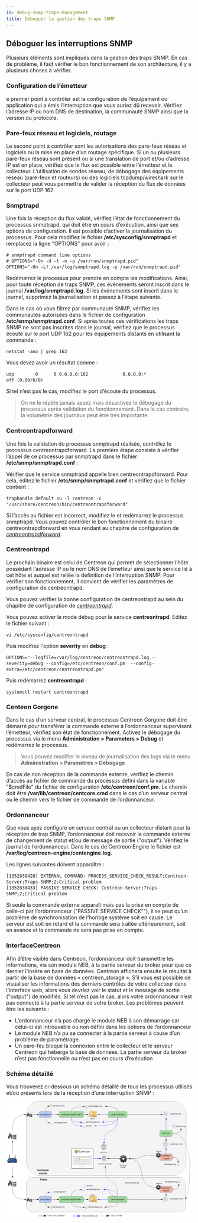 ```yaml
---
id: debug-snmp-traps-management
title: Déboguer la gestion des traps SNMP
---
```


## Déboguer les interruptions SNMP

Plusieurs éléments sont impliqués dans la gestion des traps SNMP. En cas de problème, il faut vérifier le bon
fonctionnement de son architecture, il y a plusieurs choses à vérifier.

### Configuration de l’émetteur

e premier point à contrôler est la configuration de l’équipement ou application qui a émis l’interruption que vous
auriez dû recevoir. Vérifiez l’adresse IP ou nom DNS de destination, la communauté SNMP ainsi que la version du
protocole.

### Pare-feux réseau et logiciels, routage

Le second point à contrôler sont les autorisations des pare-feux réseau et logiciels ou la mise en place d’un routage
spécifique. Si un ou plusieurs pare-feux réseau sont présent ou si une translation de port et/ou d’adresse IP est en
place, vérifiez que le flux est possible entre l’émetteur et le collecteur. L’utilisation de sondes réseau, de
débogage des équipements réseau (pare-feux et routeurs) ou des logiciels tcpdump/wireshark sur le collecteur peut vous
permettre de valider la réception du flux de données sur le port UDP 162.

### Snmptrapd

Une fois la réception du flux validé, vérifiez l’état de fonctionnement du processus snmptrapd, qui doit être en cours
d’exécution, ainsi que ses options de configuration. Il est possible d’activer la journalisation du processus. Pour
cela modifiez le fichier **/etc/sysconfig/snmptrapd** et remplacez la ligne "OPTIONS" pour avoir :

```shell
# snmptrapd command line options
# OPTIONS="-On -d -t -n -p /var/run/snmptrapd.pid"
OPTIONS="-On -Lf /var/log/snmptrapd.log -p /var/run/snmptrapd.pid"
```

Redémarrez le processus pour prendre en compte les modifications. Ainsi, pour toute réception de traps SNMP, ces
évènements seront inscrit dans le journal **/var/log/snmptrapd.log**. Si les évènements sont inscrit dans le journal,
supprimez la journalisation et passez à l’étape suivante.

Dans le cas où vous filtrez par communauté SNMP, vérifiez les communautés autorisées dans le fichier de configuration
**/etc/snmp/snmptrapd.conf**. Si après toutes ces vérifications les traps SNMP ne sont pas inscrites dans le journal,
vérifiez que le processus écoute sur le port UDP 162 pour les équipements distants en utilisant la commande :

```shell
netstat -ano | grep 162
```

Vous devez avoir un résultat comme :

```shell
udp        0      0 0.0.0.0:162             0.0.0.0:*                           off (0.00/0/0)
```

Si tel n’est pas le cas, modifiez le port d’écoute du processus.

> On ne le répète jamais assez mais désactivez le débogage du processus après validation du fonctionnement. Dans le cas
> contraire, la volumétrie des journaux peut être très importante.

### Centreontrapdforward

Une fois la validation du processus snmptrapd réalisée, contrôlez le processus centreontrapdforward. La première étape
consiste à vérifier l’appel de ce processus par snmptrapd dans le fichier **/etc/snmp/snmptrapd.conf** :

Vérifier que le service snmptrapd appelle bien centreontrapdforward. Pour cela, éditez le fichier **/etc/snmp/snmptrapd.conf**
et vérifiez que le fichier contient :

```shell
traphandle default su -l centreon -c "/usr/share/centreon/bin/centreontrapdforward"
```

Si l’accès au fichier est incorrect, modifiez le et redémarrez le processus snmptrapd. Vous pouvez contrôler le bon
fonctionnement du binaire centreontrapdforward en vous rendant au chapitre de configuration de
*[centreontrapdforward](enable-snmp-traps.md#centreontrapdforward)*.

### Centreontrapd

Le prochain binaire est celui de Centreon qui permet de sélectionner l’hôte possédant l’adresse IP ou le nom DNS de
l’émetteur ainsi que le service lié à cet hôte et auquel est reliée la définition de l’interruption SNMP. Pour vérifier
son fonctionnement, il convient de vérifier les paramètres de configuration de centreontrapd.

Vous pouvez vérifier la bonne configuration de centreontrapd au sein du chapitre de configuration de
*[centreontrapd](enable-snmp-traps.md#centreontrapd)*.

Vous pouvez activer le mode debug pour le service **centreontrapd**. Éditez le fichier suivant :

```shell
vi /etc/sysconfig/centreontrapd
```

Puis modifiez l'option **severity** en **debug** :

```shell
OPTIONS="--logfile=/var/log/centreon/centreontrapd.log --severity=debug --config=/etc/centreon/conf.pm  --config-extra=/etc/centreon/centreontrapd.pm"
```

Puis redémarrez **centreontrapd** :

```shell
systemctl restart centreontrapd
```

### Centeon Gorgone

Dans le cas d’un serveur central, le processus Centreon Gorgone doit être démarré pour transférer la commande externe à
l’ordonnanceur supervisant l’émetteur, vérifiez son état de fonctionnement. Activez le débogage du processus via le
menu **Administration > Parameters > Debug** et redémarrez le processus.

> Vous pouvez modifier le niveau de journalisation des logs  via le menu **Administration > Paramètres > Débogage**

En cas de non réception de la commande externe, vérifiez le chemin d’accès au fichier de commande du processus défini
dans la variable "$cmdFile" du fichier de configuration **/etc/centreon/conf.pm**. Le chemin doit être 
**/var/lib/centreon/centcore.cmd** dans le cas d’un serveur central ou le chemin vers le fichier de commande de
l’ordonnanceur.

### Ordonnanceur

Que vous ayez configuré un serveur central ou un collecteur distant pour la réception de trap SNMP, l’ordonnanceur
doit recevoir la commande externe de changement de statut et/ou de message de sortie ("output"). Vérifiez le journal
de l’ordonnanceur. Dans le cas de Centreon Engine le fichier est **/var/log/centreon-engine/centengine.log**.

Les lignes suivantes doivent apparaître :

```shell
[1352838428] EXTERNAL COMMAND: PROCESS_SERVICE_CHECK_RESULT;Centreon-Server;Traps-SNMP;2;Critical problem
[1352838433] PASSIVE SERVICE CHECK: Centreon-Server;Traps-SNMP;2;Critical problem
```

Si seule la commande externe apparaît mais pas la prise en compte de celle-ci par l’ordonnanceur ("PASSIVE SERVICE CHECK""),
il se peut qu’un problème de synchronisation de l’horloge système soit en cause. Le serveur est soit en retard et la
commande sera traitée ultérieurement, soit en avance et la commande ne sera pas prise en compte.

### InterfaceCentreon

Afin d’être visible dans Centreon, l’ordonnanceur doit transmettre les informations, via son module NEB, à la partie
serveur du broker pour que ce dernier l’insère en base de données. Centreon affichera ensuite le résultat à partir de
la base de données « centreon_storage ». S’il vous est possible de visualiser les informations des derniers contrôles
de votre collecteur dans l’interface web, alors vous devriez voir le statut et le message de sortie ("output") de
modifiés. Si tel n’est pas le cas, alors votre ordonnanceur n’est pas connecté à la partie serveur de votre broker. Les
problèmes peuvent être les suivants :

* L’ordonnanceur n’a pas chargé le module NEB à son démarrage car celui-ci est introuvable ou non défini dans les
  options de l’ordonnanceur
* Le module NEB n’a pu se connecter à la partie serveur à cause d’un problème de paramétrage.
* Un pare-feu bloque la connexion entre le collecteur et le serveur Centreon qui héberge la base de données. La partie
  serveur du broker n’est pas fonctionnelle ou n’est pas en cours d’exécution

### Schéma détaillé

Vous trouverez ci-dessous un schéma détaillé de tous les processus utilisés et/ou présents lors de la réception d’une
interruption SNMP :

![image](../../assets/configuration/kcentreontrapd_schema.png)
